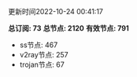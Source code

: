 更新时间2022-10-24 00:41:17

**总订阅: 73**
**总节点: 2120**
**有效节点: 791**
- ss节点: 467
- v2ray节点: 257
- trojan节点: 67
